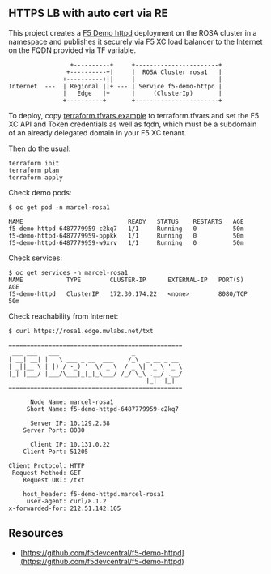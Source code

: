 ## HTTPS LB with auto cert via RE

This project creates a [F5 Demo httpd](https://github.com/f5devcentral/f5-demo-httpd)
deployment on the ROSA cluster in a namespace and publishes it securely via F5 XC load balancer
to the Internet on the FQDN provided via TF variable.

```
                 +----------+     +-----------------------+
                +----------+|     |  ROSA Cluster rosa1   |
               +----------+||     |                       |
Internet  ---  | Regional ||+ --- | Service f5-demo-httpd |
               |   Edge   |+      |     (ClusterIp)       |
               +----------+       +-----------------------+
```

To deploy, copy [terraform.tfvars.example](terraform.tfvars.example) to terraform.tfvars and
set the F5 XC API and Token credentials as well as fqdn, which must be a subdomain of an 
already delegated domain in your F5 XC tenant.

Then do the usual:

```
terraform init
terraform plan
terraform apply
```

Check demo pods:

```
$ oc get pod -n marcel-rosa1

NAME                             READY   STATUS    RESTARTS   AGE
f5-demo-httpd-6487779959-c2kq7   1/1     Running   0          50m
f5-demo-httpd-6487779959-pppkk   1/1     Running   0          50m
f5-demo-httpd-6487779959-w9xrv   1/1     Running   0          50m
```

Check services:

```
$ oc get services -n marcel-rosa1
NAME            TYPE        CLUSTER-IP      EXTERNAL-IP   PORT(S)    AGE
f5-demo-httpd   ClusterIP   172.30.174.22   <none>        8080/TCP   50m
```

Check reachability from Internet:

```
$ curl https://rosa1.edge.mwlabs.net/txt

================================================
 ___ ___   ___                    _
| __| __| |   \ ___ _ __  ___    /_\  _ __ _ __
| _||__ \ | |) / -_) '  \/ _ \  / _ \| '_ \ '_ \ 
|_| |___/ |___/\___|_|_|_\___/ /_/ \_\ .__/ .__/
                                      |_|  |_|
================================================

      Node Name: marcel-rosa1
     Short Name: f5-demo-httpd-6487779959-c2kq7

      Server IP: 10.129.2.58
    Server Port: 8080

      Client IP: 10.131.0.22
    Client Port: 51205

Client Protocol: HTTP
 Request Method: GET
    Request URI: /txt

    host_header: f5-demo-httpd.marcel-rosa1
     user-agent: curl/8.1.2
x-forwarded-for: 212.51.142.105
```

## Resources

- [https://github.com/f5devcentral/f5-demo-httpd](https://github.com/f5devcentral/f5-demo-httpd)
